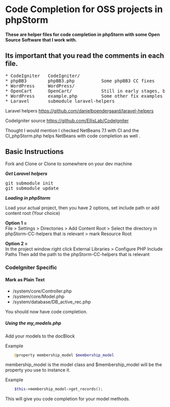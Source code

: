 Code Completion for OSS projects in phpStorm
===========================================

#### These are helper files for code completion in phpStorm with some Open Source Software that I work with.

Its important that you read the comments in each file.
-------------------------------------------------------
<pre>
* CodeIgniter   CodeIgniter/
* phpBB3        phpBB3.php          Some phpBB3 CC fixes
* WordPress     WordPress/  
* OpenCart	    OpenCart/           Still in early stages, but should show example   
* WordPress     example.php         Some other fix examples
* Laravel       submodule laravel-helpers
</pre>

Laravel helpers https://github.com/danielboendergaard/laravel-helpers 

CodeIgniter source https://github.com/EllisLab/CodeIgniter  

Thought I would mention I checked NetBeans 7.1 with CI and the CI_phpStorm.php helps NetBeans with code completion as well .

## Basic Instructions
Fork and Clone or Clone to somewhere on your dev machine

***Get Laravel helpers***
<pre>
git submodule init
git submodule update
</pre>

***Loading in phpStorm***

Load your actual project, then you have 2 options, set include path or add content root (Your choice)

**Option 1 =**  
File > Settings > Directories > Add Content Root > Select the directory in phpStorm-CC-helpers that is relevant > mark Resource Root

**Option 2 =**  
In the project window right click External Libraries > Configure PHP Include Paths
Then add the path to the phpStorm-CC-helpers that is relevant

### CodeIgniter Specific
#### Mark as Plain Text
* /system/core/Controller.php
* /system/core/Model.php
* /system/database/DB_active_rec.php

You should now have code completion.

##### Using the my_models.php
Add your models to the docBlock

Example 

```php
	@property membership_model $membership_model
```

membership_model is the model class and $membership_model will be the property you use to instance it.

Example 

```php
	$this->membership_model->get_records();
```

This will give you code completion for your model methods.

